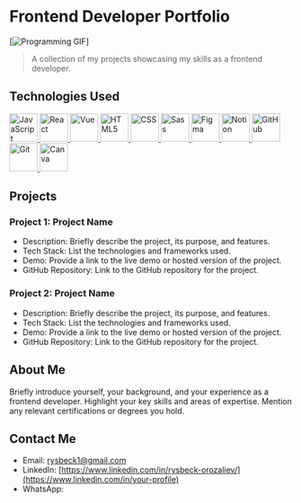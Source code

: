 # Frontend Developer Portfolio

[![Programming GIF]([https://your-gif-url.gif](https://media.giphy.com/media/iIqmM5tTjmpOB9mpbn/giphy.gif))]

> A collection of my projects showcasing my skills as a frontend developer.

## Technologies Used

<a href="https://developer.mozilla.org/en-US/docs/Web/JavaScript">
  <img src="https://cdn.icon-icons.com/icons2/2107/PNG/512/file_type_js_official_icon_130509.png" alt="JavaScript" width="50" height="50">
</a>
<a href="https://reactjs.org/">
  <img src="https://cdn.icon-icons.com/icons2/2415/PNG/512/react_original_wordmark_logo_icon_146375.png" alt="React" width="50" height="50">
</a>
<a href="https://vuejs.org/">
  <img src="https://cdn.icon-icons.com/icons2/2107/PNG/512/file_type_vue_icon_130078.png" alt="Vue" width="50" height="50">
</a>
<a href="https://developer.mozilla.org/en-US/docs/Web/HTML">
  <img src="https://cdn.icon-icons.com/icons2/2107/PNG/512/file_type_html_icon_130541.png" alt="HTML5" width="50" height="50">
</a>
<a href="https://developer.mozilla.org/en-US/docs/Web/CSS">
  <img src="https://cdn.icon-icons.com/icons2/2107/PNG/512/file_type_css_icon_130661.png" alt="CSS" width="50" height="50">
</a>
<a href="https://sass-lang.com/">
  <img src="https://cdn.icon-icons.com/icons2/2415/PNG/512/sass_original_logo_icon_146348.png" alt="Sass" width="50" height="50">
</a>
<a href="https://www.figma.com/">
  <img src="https://cdn.icon-icons.com/icons2/2699/PNG/512/figma_logo_icon_169146.png" alt="Figma" width="50" height="50">
</a>
<a href="https://www.notion.so/">
  <img src="https://cdn.icon-icons.com/icons2/2415/PNG/512/notion_plain_logo_icon_146489.png" alt="Notion" width="50" height="50">
</a>
<a href="https://github.com/">
  <img src="https://cdn.icon-icons.com/icons2/2415/PNG/512/github_original_logo_icon_146312.png" alt="GitHub" width="50" height="50">
</a>
<a href="https://git-scm.com/">
  <img src="https://cdn.icon-icons.com/icons2/2107/PNG/512/file_type_git_icon_130581.png" alt="Git" width="50" height="50">
</a>
<a href="https://www.canva.com/">
  <img src="https://cdn.icon-icons.com/icons2/2699/PNG/512/canva_logo_icon_170970.png" alt="Canva" width="50" height="50">
</a>


## Projects

### Project 1: Project Name

- Description: Briefly describe the project, its purpose, and features.
- Tech Stack: List the technologies and frameworks used.
- Demo: Provide a link to the live demo or hosted version of the project.
- GitHub Repository: Link to the GitHub repository for the project.

### Project 2: Project Name

- Description: Briefly describe the project, its purpose, and features.
- Tech Stack: List the technologies and frameworks used.
- Demo: Provide a link to the live demo or hosted version of the project.
- GitHub Repository: Link to the GitHub repository for the project.

## About Me

Briefly introduce yourself, your background, and your experience as a frontend developer. Highlight your key skills and areas of expertise. Mention any relevant certifications or degrees you hold.

## Contact Me

- Email: [rysbeck1@gmail.com](mailto:your-email@example.com)
- LinkedIn: [https://www.linkedin.com/in/rysbeck-orozaliev/](https://www.linkedin.com/in/your-profile)
- WhatsApp:
